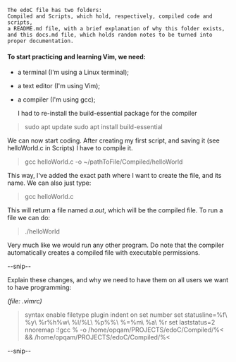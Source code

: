 	The edoC file has two folders:
	Compiled and Scripts, which hold, respectively, compiled code and scripts,
	a README.md file, with a brief explanation of why this folder exists,
	and this docs.md file, which holds random notes to be turned into proper documentation.

#### To start practicing and learning Vim, we need:
- a terminal (I'm using a Linux terminal);
- a text editor (I'm using Vim);
- a compiler (I'm using gcc);

	I had to re-install the build-essential package for the compiler

> sudo apt update
> sudo apt install build-essential

We can now start coding.
After creating my first script, and saving it (see helloWorld.c in Scripts) I have to compile it.

> gcc helloWorld.c -o ~/pathToFile/Compiled/helloWorld

This way, I've added the exact path where I want to create the file, and its name.
We can also just type:

> gcc helloWorld.c

This will return a file named *a.out*, which will be the compiled file.
To run a file we can do:

> ./helloWorld

Very much like we would run any other program.
Do note that the compiler automatically creates a compiled file with executable permissions.


--snip--

Explain these changes, and why we need to have them on all users we want to have programming:

*(file: .vimrc)*
> syntax enable
> filetype plugin indent on
> set number
> set statusline=%f\ %y\ %r%h%w\ %l/%L\ %p%%\ %=%m\ %a\ %r
> set laststatus=2
> nnoremap <F5> :!gcc % -o /home/opqam/PROJECTS/edoC/Compiled/%< && /home/opqam/PROJECTS/edoC/Compiled/%< <CR>

--snip--
